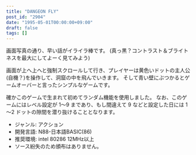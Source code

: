 ```yaml
---
title: "DANGEON FLY"
post_id: "2904"
date: "1995-05-01T00:00:00+09:00"
draft: false
tags: []
---
```



画面写真の通り、早い話がイライラ棒です。
(真っ黒？コントラスト＆ブライトネスを最大にしてよーく見てみよう)

画面が上へ上へと強制スクロールして行き、プレイヤーは黄色いドットの主人公(自機？)を操作して、洞窟の中を飛んでいきます。
そして青い壁にぶつかるとゲームオーバーと言ったシンプルなゲームです。

確かこのゲームで生まれて初めてランダム機能を使用しました。
なお、このゲームにはレベル設定が 1～9 まであり、もし間違えて 9 などと設定した日には 1～2 ドットの隙間を潜り抜けることとなります。

* ジャンル: アクション
* 開発言語: N88-日本語BASIC(86)
* 推奨環境: intel 80286 12MHz以上
* ソース紛失のため頒布はありません。
